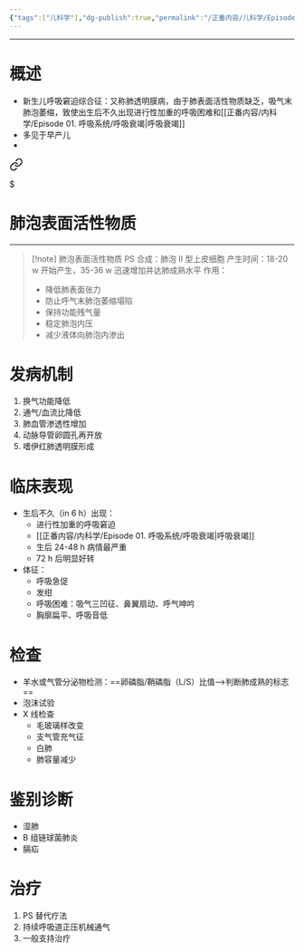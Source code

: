 ```yaml
---
{"tags":["儿科学"],"dg-publish":true,"permalink":"/正番内容/儿科学/Episode 02. 新生儿与新生儿疾病/新生儿呼吸窘迫综合征/","dgPassFrontmatter":true}
---
```


---

# 概述
+ 新生儿呼吸窘迫综合征：又称肺透明膜病，由于肺表面活性物质缺乏，吸气末肺泡萎缩，致使出生后不久出现进行性加重的呼吸困难和[[正番内容/内科学/Episode 01. 呼吸系统/呼吸衰竭\|呼吸衰竭]]
+ 多见于早产儿
+ 
<div class="transclusion internal-embed is-loaded"><a class="markdown-embed-link" href="/dlc/zh-cn//" aria-label="Open link"><svg xmlns="http://www.w3.org/2000/svg" width="24" height="24" viewBox="0 0 24 24" fill="none" stroke="currentColor" stroke-width="2" stroke-linecap="round" stroke-linejoin="round" class="svg-icon lucide-link"><path d="M10 13a5 5 0 0 0 7.54.54l3-3a5 5 0 0 0-7.07-7.07l-1.72 1.71"></path><path d="M14 11a5 5 0 0 0-7.54-.54l-3 3a5 5 0 0 0 7.07 7.07l1.71-1.71"></path></svg></a><div class="markdown-embed">

$<div class="markdown-embed-title">

# 肺泡表面活性物质

</div>



---
>[!note] 肺泡表面活性物质 PS
>合成：肺泡 II 型上皮细胞
>产生时间：18-20 w 开始产生，35-36 w 迅速增加并达肺成熟水平
>作用：
>+ 降低肺表面张力
>+ 防止呼气末肺泡萎缩塌陷
>+ 保持功能残气量
>+ 稳定肺泡内压
>+ 减少液体向肺泡内渗出


</div></div>

# 发病机制
1. 换气功能降低
2. 通气/血流比降低
3. 肺血管渗透性增加
4. 动脉导管卵圆孔再开放
5. 嗜伊红肺透明膜形成
# 临床表现
+ 生后不久（in 6 h）出现：
	+ 进行性加重的呼吸窘迫
	+ [[正番内容/内科学/Episode 01. 呼吸系统/呼吸衰竭\|呼吸衰竭]]
	+ 生后 24-48 h 病情最严重
	+ 72 h 后明显好转
+ 体征：
	+ 呼吸急促
	+ 发绀
	+ 呼吸困难：吸气三凹征、鼻翼扇动、呼气呻吟
	+ 胸廓扁平、呼吸音低
# 检查
+ 羊水或气管分泌物检测：==卵磷脂/鞘磷脂（L/S）比值-->判断肺成熟的标志==
+ 泡沫试验
+ X 线检查
	+ 毛玻璃样改变
	+ 支气管充气征
	+ 白肺
	+ 肺容量减少
# 鉴别诊断
+ 湿肺
+ B 组链球菌肺炎
+ 膈疝
# 治疗
1. PS 替代疗法
2. 持续呼吸道正压机械通气
3. 一般支持治疗
